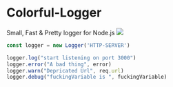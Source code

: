 # Colorful-Logger
Small, Fast &amp; Pretty logger for Node.js
![](https://repository-images.githubusercontent.com/277852661/c8341680-c08d-11ea-8784-ef599616c116)

```ts
const logger = new Logger('HTTP-SERVER')

logger.log("start listening on port 3000")
logger.error("A bad thing", error)
logger.warn("Depricated Url", req.url)
logger.debug("fuckingVariable is ", fuckingVariable)
```
